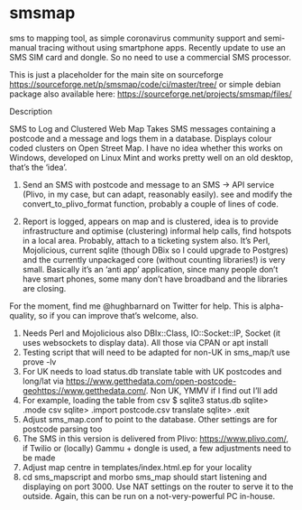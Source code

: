 # smsmap
sms to mapping tool, as simple coronavirus community support and semi-manual tracing without using smartphone apps. Recently update to use an SMS SIM card and dongle. So no need to use a commercial SMS processor.

This is just a placeholder for the main site on sourceforge
https://sourceforge.net/p/smsmap/code/ci/master/tree/
or simple debian package also available here: https://sourceforge.net/projects/smsmap/files/

Description

SMS to Log and Clustered Web Map
Takes SMS messages containing a postcode and a message and logs them in a database. Displays colour coded clusters on Open Street Map. I have no idea whether this works on Windows, developed on Linux Mint and works pretty well on an old desktop, that’s the ‘idea’. 
1. Send an SMS with postcode and message to an SMS -> API service (Plivo, in my case, but can adapt, reasonably easily). see and modify the convert_to_plivo_format function, probably a couple of lines of code.

2. Report is logged, appears on map and is clustered, idea is to provide infrastructure and optimise (clustering) informal help calls, find hotspots in a local area. Probably, attach to a ticketing system also. It’s Perl, Mojolicious, current sqlite (though DBix so I could upgrade to Postgres) and the currently unpackaged core (without counting libraries!) is very small. Basically it’s an ‘anti app’ application, since many people don’t have smart phones, some many don’t have broadband and the libraries are closing.

For the moment, find me @hughbarnard on Twitter for help. This is alpha-quality, so if you can improve that’s welcome, also.

1. Needs Perl and Mojolicious also DBIx::Class, IO::Socket::IP, Socket (it uses websockets to display data). All those via CPAN or apt install
2. Testing script that will need to be adapted for non-UK in sms_map/t use prove -lv
3. For UK needs to load status.db translate table with UK postcodes and long/lat via https://www.getthedata.com/open-postcode-geohttps://www.getthedata.com/. Non UK, YMMV if I find out I’ll add
4. For example, loading the table from csv $ sqlite3 status.db sqlite> .mode csv sqlite> .import postcode.csv translate sqlite> .exit
5. Adjust sms_map.conf to point to the database. Other settings are for postcode parsing too
6. The SMS in this version is delivered from Plivo: https://www.plivo.com/, if Twilio or (locally) Gammu + dongle is used, a few adjustments need to be made
7. Adjust map centre in templates/index.html.ep for your locality
8. cd sms_mapscript and morbo sms_map should start listening and displaying on port 3000. Use NAT settings on the router to serve it to the outside. Again, this can be run on a not-very-powerful PC in-house.
